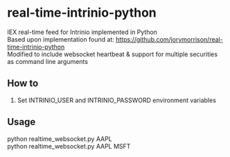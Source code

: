 # real-time-intrinio-python
IEX real-time feed for Intrinio implemented in Python  
Based upon implementation found at: https://github.com/jorymorrison/real-time-intrinio-python  
Modified to include websocket heartbeat & support for multiple securities as command line arguments

## How to
1. Set INTRINIO_USER and INTRINIO_PASSWORD environment variables

## Usage
python realtime_websocket.py AAPL  
python realtime_websocket.py AAPL MSFT